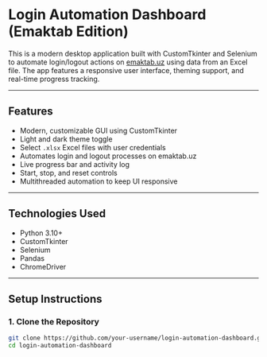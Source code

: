 # Login Automation Dashboard (Emaktab Edition)

This is a modern desktop application built with CustomTkinter and Selenium to automate login/logout actions on [emaktab.uz](https://login.emaktab.uz/) using data from an Excel file. The app features a responsive user interface, theming support, and real-time progress tracking.

---

## Features

- Modern, customizable GUI using CustomTkinter
- Light and dark theme toggle
- Select `.xlsx` Excel files with user credentials
- Automates login and logout processes on emaktab.uz
- Live progress bar and activity log
- Start, stop, and reset controls
- Multithreaded automation to keep UI responsive

---

## Technologies Used

- Python 3.10+
- CustomTkinter
- Selenium
- Pandas
- ChromeDriver

---

## Setup Instructions

### 1. Clone the Repository

```bash
git clone https://github.com/your-username/login-automation-dashboard.git
cd login-automation-dashboard
